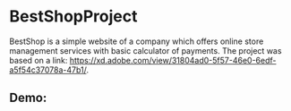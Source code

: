 # BestShopProject
BestShop is a simple website of a company which offers online store management services with basic calculator of payments. The project was based on a link: https://xd.adobe.com/view/31804ad0-5f57-46e0-6edf-a5f54c37078a-47b1/.
## Demo:
